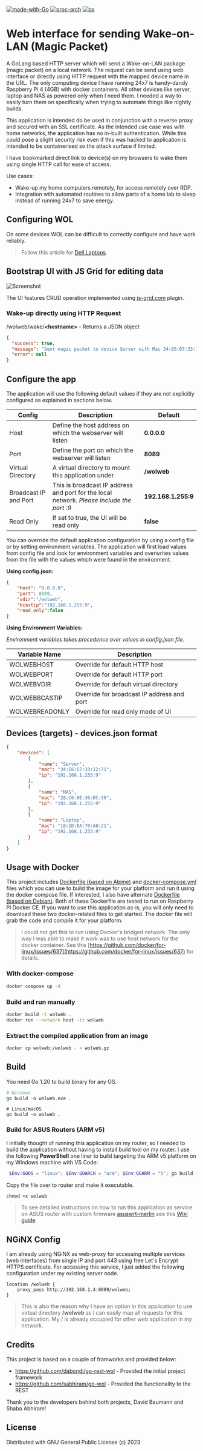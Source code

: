 [![made-with-Go](https://img.shields.io/badge/Made%20with-Go-orange)](http://golang.org)
[![proc-arch](https://img.shields.io/badge/Arch-x86%20%7C%20AMD64%20%7C%20ARM5%20%7C%20ARM7-blue)](http://golang.org)
[![os](https://img.shields.io/badge/OS-Linux%20%7C%20Windows%20%7C%20Darwin-yellowgreen)](http://golang.org)


# Web interface for sending Wake-on-LAN (Magic Packet)

A GoLang based HTTP server which will send a Wake-on-LAN package (magic packet) on a local network. The request can be send using web interface or directly using HTTP request with the mapped device name in the URL. The only computing device I have running 24x7 is handy-dandy Raspberry Pi 4 (4GB) with docker containers. All other devices like server, laptop and NAS as powered only when I need them. I needed a way to easily turn them on specifically when trying to automate things like nightly builds.

This application is intended do be used in conjunction with a reverse proxy and secured with an SSL certificate. As the intended use case was with home networks, the application has no in-built authentication. While this could pose a slight security risk even if this was hacked to application is intended to be containerised so the attack surface if limited.

I have bookmarked direct link to device(s) on my browsers to wake them using single HTTP call for ease of access.

Use cases:
- Wake-up my home computers remotely, for access remotely over RDP.
- Integration with automated routines to allow parts of a home lab to sleep instead of running 24x7 to save energy.


## Configuring WOL

On some devices WOL can be difficult to correctly configure and have work reliably.
> Follow this article for [Dell Laptops](https://www.dell.com/support/article/en-us/sln305365/how-to-setup-wake-on-lan-wol-on-your-dell-system?lang=en).


## Bootstrap UI with JS Grid for editing data

![Screenshot](wolweb_ui.png)

The UI features CRUD operation implemented using [js-grid.com](https://github.com/tabalinas/jsgrid) plugin.

### Wake-up directly using HTTP Request

/wolweb/wake/**&lt;hostname&gt;** -  Returns a JSON object

```json
{
  "success": true,
  "message": "Sent magic packet to device Server with Mac 34:E6:D7:33:12:71 on Broadcast IP 192.168.1.255:9",
  "error": null
}
```

## Configure the app

The application will use the following default values if they are not explicitly configured as explained in sections below.

| Config | Description | Default
| --- | --- | --- |
| Host | Define the host address on which the webserver will listen | **0.0.0.0**
| Port | Define the port on which the webserver will listen | **8089**
| Virtual Directory | A virtual directory to mount this application under | **/wolweb**
| Broadcast IP and Port | This is broadcast IP address and port for the local network. *Please include the port :9* | **192.168.1.255:9**
| Read Only | If set to true, the UI will be read only | **false**

You can override the default application configuration by using a config file or by setting environment variables. The application will first load values from config file and look for environment variables and overwrites values from the file with the values which were found in the environment.

**Using config.json:**

```json
{
    "host": "0.0.0.0",
    "port": 8089,
    "vdir":"/wolweb",
    "bcastip":"192.168.1.255:9",
    "read_only":false
}
```
**Using Environment Variables:**

*Environment variables takes precedence over values in config.json file.*

| Variable Name | Description
| --- | --- |
| WOLWEBHOST | Override for default HTTP host
| WOLWEBPORT | Override for default HTTP port
| WOLWEBVDIR | Override for default virtual directory
| WOLWEBBCASTIP | Override for broadcast IP address and port
| WOLWEBREADONLY | Override for read only mode of UI

## Devices (targets) - devices.json format
```json
{
    "devices": [
        {
            "name": "Server",
            "mac": "34:E6:D7:33:12:71",
            "ip": "192.168.1.255:9"
        },
        {
            "name": "NAS",
            "mac": "28:C6:8E:36:DC:38",
            "ip": "192.168.1.255:9"
        },
        {
            "name": "Laptop",
            "mac": "18:1D:EA:70:A0:21",
            "ip": "192.168.1.255:9"
        }
    ]
}

```


## Usage with Docker
This project includes [Dockerfile (based on Alpine)](./Dockerfile) and [docker-compose.yml](./docker-compose.yml) files which you can use to build the image for your platform and run it using the docker compose file. If interested, I also have alternate [Dockerfile (based on Debian)](.Debian_Dockerfile). Both of these Dockerfile are tested to run on Raspberry Pi Docker CE. If you want to use this application as-is, you will only need to download these two docker-related files to get started. The docker file will grab the code and compile it for your platform.

> I could not get this to run using Docker's bridged network. The only way I was able to make it work was to use host network for the docker container. See this [https://github.com/docker/for-linux/issues/637](https://github.com/docker/for-linux/issues/637) for details.

### With docker-compose
```bash
docker compose up -d
```

### Build and run manually
```bash
docker build -t wolweb .
docker run --network host -it wolweb
```

### Extract the compiled application from an image
```bash
docker cp wolweb:/wolweb - > wolweb.gz
```


## Build
You need Go 1.20 to build binary for any OS.

```powershell
# Windows
go build -o wolweb.exe .
```
```shell
# Linux/macOS
go build -o wolweb .
```

### Build for ASUS Routers (ARM v5)
I initially thought of running this application on my router, so I needed to build the application without having to install build tool on my router. I use the following **PowerShell** one liner to build targeting the ARM v5 platform on my Windows machine with VS Code:

```powershell
 $Env:GOOS = "linux"; $Env:GOARCH = "arm"; $Env:GOARM = "5"; go build -o wolweb .
```
Copy the file over to router and make it executable.
```sh
chmod +x wolweb
```

> To see detailed instructions on how to run this application as service on ASUS router with custom firmware [asuswrt-merlin](https://www.asuswrt-merlin.net/) see this [Wiki guide](https://github.com/sameerdhoot/wolweb/wiki/Run-on-asuswrt-merlin)


## NGiNX Config
I am already using NGiNX as web-proxy for accessing multiple services (web interfaces) from single IP and port 443 using free Let's Encrypt HTTPS certificate. For accessing this service, I just added the following configuration under my existing server node.
```
location /wolweb {
	proxy_pass http://192.168.1.4:8089/wolweb;
}
```
> This is also the reason why I have an option in this application to use virtual directory **/wolweb** as I can easily map all requests for this application. My / is already occupied for other web application in my network.


## Credits
This project is based on a couple of framworks and provided below:

* https://github.com/dabondi/go-rest-wol - Provided the initial project framework
* https://github.com/sabhiram/go-wol - Provided the functionality to the REST

Thank you to the developers behind both projects, David Baumann and Shaba Abhiram!


## License
Distributed with GNU General Public License (c) 2023
